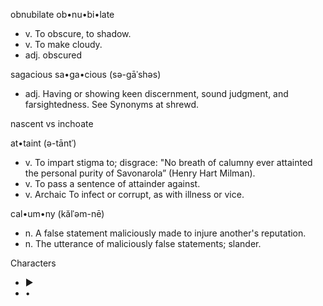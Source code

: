 
<!--
-->

obnubilate
ob•nu•bi•late
 * v.   To obscure, to shadow.
 * v.   To make cloudy.
 * adj. obscured

sagacious
sa•ga•cious (sə-gāˈshəs)
 * adj. Having or showing keen discernment, sound judgment, and farsightedness.
   See Synonyms at shrewd.

nascent vs inchoate

at•taint (ə-tāntˈ)
 * v. To impart stigma to; disgrace:
   "No breath of calumny ever attainted the personal purity of Savonarola”
   (Henry Hart Milman).
 * v. To pass a sentence of attainder against.
 * v. Archaic To infect or corrupt, as with illness or vice.

cal•um•ny (kălˈəm-nē)
 * n. A false statement maliciously made to injure another's reputation.
 * n. The utterance of maliciously false statements; slander.

Characters
 * ►
 * •

<!-- vim: set autoindent expandtab sw=4 syntax=markdown: -->
